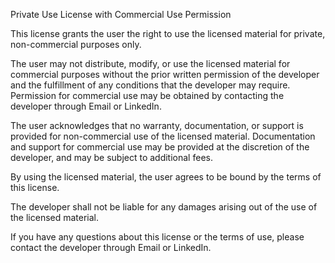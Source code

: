 Private Use License with Commercial Use Permission

This license grants the user the right to use the licensed material for private, non-commercial purposes only.

The user may not distribute, modify, or use the licensed material for commercial purposes without the prior written permission of the developer and the fulfillment of any conditions that the developer may require. Permission for commercial use may be obtained by contacting the developer through Email or LinkedIn.

The user acknowledges that no warranty, documentation, or support is provided for non-commercial use of the licensed material. Documentation and support for commercial use may be provided at the discretion of the developer, and may be subject to additional fees.

By using the licensed material, the user agrees to be bound by the terms of this license.

The developer shall not be liable for any damages arising out of the use of the licensed material.

If you have any questions about this license or the terms of use, please contact the developer through Email or LinkedIn.